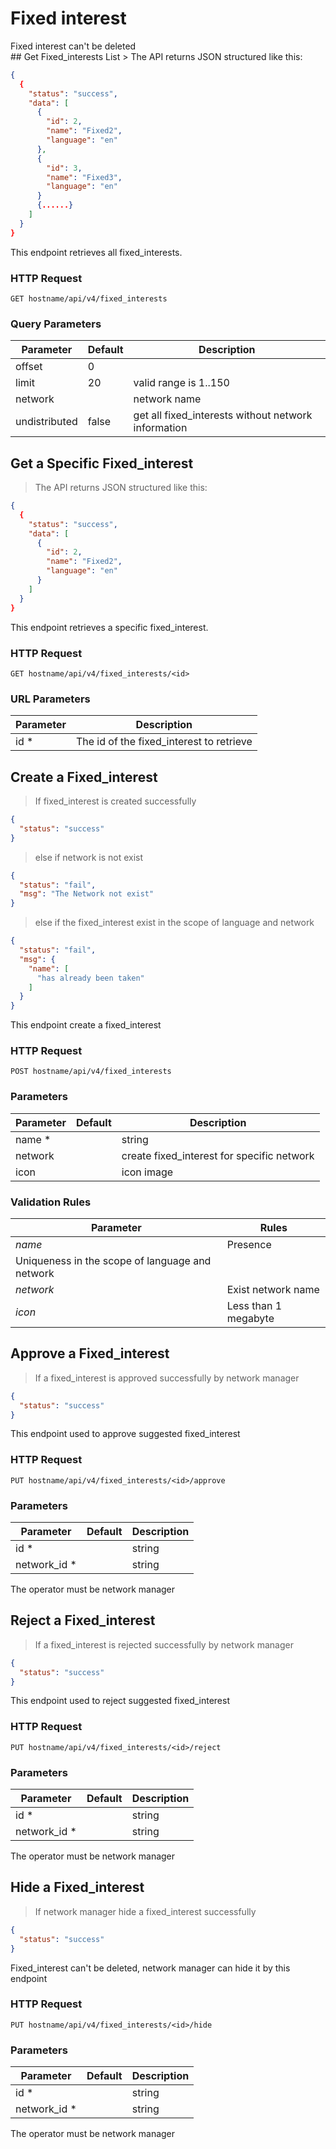 # Fixed interest
<aside class="warning">Fixed interest can't be deleted</aside>
## Get Fixed_interests List
> The API returns JSON structured like this:

```json
{
  {
    "status": "success",
    "data": [
      {
        "id": 2,
        "name": "Fixed2",
        "language": "en"
      },
      {
        "id": 3,
        "name": "Fixed3",
        "language": "en"
      }
      {......}
    ]
  }
}
```

This endpoint retrieves all fixed_interests.

### HTTP Request

`GET hostname/api/v4/fixed_interests`

### Query Parameters

Parameter | Default | Description
--------- | ------- | -----------
offset | 0 |
limit| 20 | valid range is 1..150
network |  | network name | get all fixed_interests of a specific network
undistributed| false | get all fixed_interests without network information


## Get a Specific Fixed_interest

> The API returns JSON structured like this:

```json
{
  {
    "status": "success",
    "data": [
      {
        "id": 2,
        "name": "Fixed2",
        "language": "en"
      }
    ]
  }
}
```

This endpoint retrieves a specific fixed_interest.
### HTTP Request

`GET hostname/api/v4/fixed_interests/<id>`

### URL Parameters

Parameter | Description
--------- | -----------
id * | The id of the fixed_interest to retrieve

## Create a Fixed_interest
> If fixed_interest is created successfully

```json
{
  "status": "success"
}
```

> else if network is not exist

```json
{
  "status": "fail",
  "msg": "The Network not exist"
}
```

> else if the fixed_interest exist in the scope of language and network

```json
{
  "status": "fail",
  "msg": {
    "name": [
      "has already been taken"
    ]
  }
}
```

This endpoint create a fixed_interest

### HTTP Request

`POST hostname/api/v4/fixed_interests`

### Parameters

Parameter | Default | Description
--------- | ------- | -----------
name * |  | string
network |  | create fixed_interest for specific network
icon|  | icon image

### Validation Rules

Parameter |  Rules
--------- |  -----------
*name* | Presence
 | Uniqueness in the scope of language and network
*network* | Exist network name
*icon* | Less than 1 megabyte

## Approve a Fixed_interest

> If a fixed_interest is approved successfully by network manager

```json
{
  "status": "success"
}
```

This endpoint used to approve suggested fixed_interest

### HTTP Request

`PUT hostname/api/v4/fixed_interests/<id>/approve`

### Parameters

Parameter | Default | Description
--------- | ------- | -----------
id * |  | string
network_id * |  | string

<aside class="success">
The operator must be network manager
</aside>


## Reject a Fixed_interest

> If a fixed_interest is rejected successfully by network manager

```json
{
  "status": "success"
}
```

This endpoint used to reject suggested fixed_interest

### HTTP Request

`PUT hostname/api/v4/fixed_interests/<id>/reject`

### Parameters

Parameter | Default | Description
--------- | ------- | -----------
id * |  | string
network_id * |  | string

<aside class="success">
The operator must be network manager
</aside>


## Hide a Fixed_interest

> If network manager hide a fixed_interest successfully

```json
{
  "status": "success"
}
```

Fixed_interest can't be deleted, network manager can hide it by this endpoint

### HTTP Request

`PUT hostname/api/v4/fixed_interests/<id>/hide`

### Parameters

Parameter | Default | Description
--------- | ------- | -----------
id * |  | string
network_id * |  | string

<aside class="success">
The operator must be network manager
</aside>
